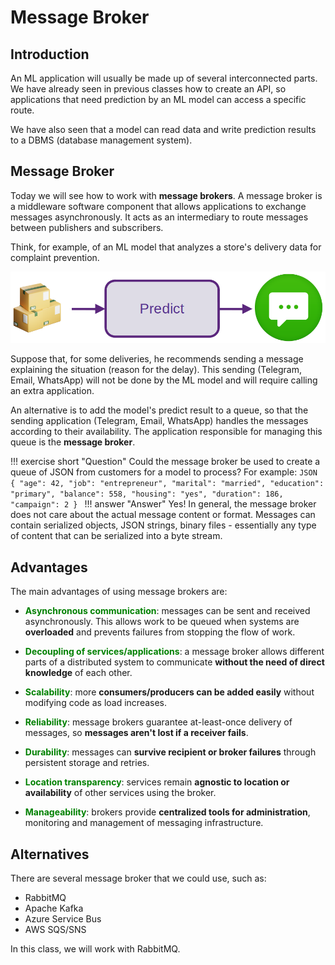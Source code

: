 # Message Broker

## Introduction

An ML application will usually be made up of several interconnected parts. We have already seen in previous classes how to create an API, so applications that need prediction by an ML model can access a specific route.

We have also seen that a model can read data and write prediction results to a DBMS (database management system).

## Message Broker

Today we will see how to work with **message brokers**. A message broker is a middleware software component that allows applications to exchange messages asynchronously. It acts as an intermediary to route messages between publishers and subscribers.

Think, for example, of an ML model that analyzes a store's delivery data for complaint prevention.

![](example_delivery.png)

Suppose that, for some deliveries, he recommends sending a message explaining the situation (reason for the delay). This sending (Telegram, Email, WhatsApp) will not be done by the ML model and will require calling an extra application.

An alternative is to add the model's predict result to a queue, so that the sending application (Telegram, Email, WhatsApp) handles the messages according to their availability. The application responsible for managing this queue is the **message broker**.

!!! exercise short "Question"
    Could the message broker be used to create a queue of JSON from customers for a model to process? For example:
    ```JSON
    {
        "age": 42,
        "job": "entrepreneur",
        "marital": "married",
        "education": "primary",
        "balance": 558,
        "housing": "yes",
        "duration": 186,
        "campaign": 2
    }
    ```
    !!! answer "Answer"
        Yes! In general, the message broker does not care about the actual message content or format. Messages can contain serialized objects, JSON strings, binary files - essentially any type of content that can be serialized into a byte stream.

## Advantages

The main advantages of using message brokers are:

- **<span style="color: green;">Asynchronous communication</span>**: messages can be sent and received asynchronously. This allows work to be queued when systems are **overloaded** and prevents failures from stopping the flow of work.

- **<span style="color: green;">Decoupling of services/applications</span>**: a message broker allows different parts of a distributed system to communicate **without the need of direct knowledge** of each other.

- **<span style="color: green;">Scalability</span>**: more **consumers/producers can be added easily** without modifying code as load increases.

- **<span style="color: green;">Reliability</span>**: message brokers guarantee at-least-once delivery of messages, so **messages aren't lost if a receiver fails**.

- **<span style="color: green;">Durability</span>**: messages can **survive recipient or broker failures** through persistent storage and retries.

- **<span style="color: green;">Location transparency</span>**: services remain **agnostic to location or availability** of other services using the broker.

- **<span style="color: green;">Manageability</span>**: brokers provide **centralized tools for administration**, monitoring and management of messaging infrastructure.

## Alternatives

There are several message broker that we could use, such as:

- RabbitMQ
- Apache Kafka
- Azure Service Bus
- AWS SQS/SNS

In this class, we will work with RabbitMQ.
